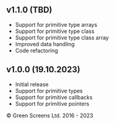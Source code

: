 
## v1.1.0 (TBD)
 - Support for primitive type arrays 
 - Support for primitive type class 
 - Support for primitive type class array
 - Improved data handling
 - Code refactoring

## v1.0.0 (19.10.2023)

 - Initial release
 - Support for primitive types
 - Support for primitive callbacks 
 - Support for primitive pointers

&copy; Green Screens Ltd. 2016 - 2023
